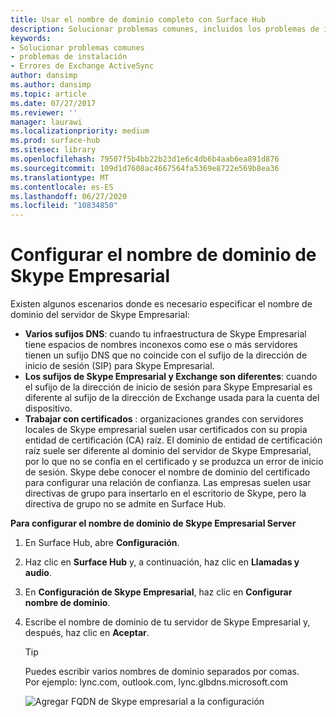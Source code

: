 ```yaml
---
title: Usar el nombre de dominio completo con Surface Hub
description: Solucionar problemas comunes, incluidos los problemas de instalación y errores de Exchange ActiveSync.
keywords:
- Solucionar problemas comunes
- problemas de instalación
- Errores de Exchange ActiveSync
author: dansimp
ms.author: dansimp
ms.topic: article
ms.date: 07/27/2017
ms.reviewer: ''
manager: laurawi
ms.localizationpriority: medium
ms.prod: surface-hub
ms.sitesec: library
ms.openlocfilehash: 79507f5b4bb22b23d1e6c4db6b4aab6ea891d876
ms.sourcegitcommit: 109d1d7608ac4667564fa5369e8722e569b8ea36
ms.translationtype: MT
ms.contentlocale: es-ES
ms.lasthandoff: 06/27/2020
ms.locfileid: "10834850"
---
```

# Configurar el nombre de dominio de Skype Empresarial

Existen algunos escenarios donde es necesario especificar el nombre de dominio del servidor de Skype Empresarial:
- **Varios sufijos DNS**: cuando tu infraestructura de Skype Empresarial tiene espacios de nombres inconexos como ese o más servidores tienen un sufijo DNS que no coincide con el sufijo de la dirección de inicio de sesión (SIP) para Skype Empresarial.  
- **Los sufijos de Skype Empresarial y Exchange son diferentes**: cuando el sufijo de la dirección de inicio de sesión para Skype Empresarial es diferente al sufijo de la dirección de Exchange usada para la cuenta del dispositivo.
- **Trabajar con certificados** : organizaciones grandes con servidores locales de Skype empresarial suelen usar certificados con su propia entidad de certificación (CA) raíz. El dominio de entidad de certificación raíz suele ser diferente al dominio del servidor de Skype Empresarial, por lo que no se confía en el certificado y se produzca un error de inicio de sesión.  Skype debe conocer el nombre de dominio del certificado para configurar una relación de confianza. Las empresas suelen usar directivas de grupo para insertarlo en el escritorio de Skype, pero la directiva de grupo no se admite en Surface Hub.

**Para configurar el nombre de dominio de Skype Empresarial Server**</br>
1. En Surface Hub, abre **Configuración**.
2. Haz clic en **Surface Hub** y, a continuación, haz clic en **Llamadas y audio**. 
3. En **Configuración de Skype Empresarial**, haz clic en **Configurar nombre de dominio**. 
4. Escribe el nombre de dominio de tu servidor de Skype Empresarial y, después, haz clic en **Aceptar**. 
   > [!TIP]
   > Puedes escribir varios nombres de dominio separados por comas. <br> Por ejemplo: lync.com, outlook.com, lync.glbdns.microsoft.com

    ![Agregar FQDN de Skype empresarial a la configuración](images/system-settings-add-fqdn.png)
